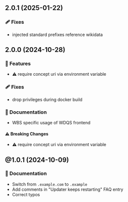 ## 2.0.1 (2025-01-22)


### 🩹 Fixes

- injected standard prefixes reference wikidata

## 2.0.0 (2024-10-28)


### 🚀 Features

- ⚠️  require concept uri via environment variable


### 🩹 Fixes

- drop privileges during docker build


### 📖 Documentation

- WBS specific usage of WDQS frontend


#### ⚠️  Breaking Changes

- ⚠️  require concept uri via environment variable

## @1.0.1 (2024-10-09)


### 📖 Documentation

- Switch from `.example.com` to `.example`
- Add comments in "Updater keeps restarting" FAQ entry
- Correct typos
